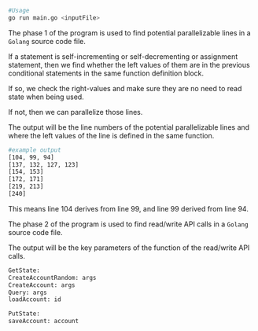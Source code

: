 
```bash
#Usage
go run main.go <inputFile>
```

The phase 1 of the program is used to find potential parallelizable lines in a `Golang` source code file.

If a statement is self-incrementing or self-decrementing or assignment statement, then we find whether the left 
values of them are in the previous conditional statements in the same function definition block.

If so, we check the right-values and make sure they are no need to read state when being used.

If not, then we can parallelize those lines.

The output will be the line numbers of the potential parallelizable lines and where the left values of the line is defined in the same function.

```bash
#example output
[104, 99, 94]
[137, 132, 127, 123]
[154, 153]
[172, 171]
[219, 213]
[240]

```

This means line 104 derives from line 99, and line 99 derived from line 94.

The phase 2 of the program is used to find read/write API calls in a `Golang` source code file.

The output will be the key parameters of the function of the read/write API calls.

```bash
GetState:
CreateAccountRandom: args
CreateAccount: args
Query: args
loadAccount: id

PutState:
saveAccount: account

```